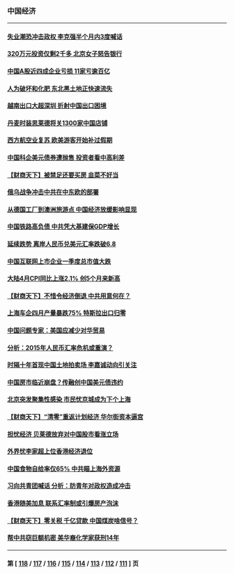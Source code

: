 ### 中国经济
---
#### [失业潮恐冲击政权 李克强半个月内3度喊话](../../pages/ncid283/n13736842.md) 
#### [320万元投资仅剩2千多 北京女子怒告银行](../../pages/ncid283/n13736856.md) 
#### [中国A股近四成企业亏损 11家亏逾百亿](../../pages/ncid283/n13736511.md) 
#### [人为破坏和化肥 东北黑土地正快速流失](../../pages/ncid283/n13736483.md) 
#### [越南出口大超深圳 折射中国出口困境](../../pages/ncid283/n13736418.md) 
#### [丹麦时装思莱德将关1300家中国店铺](../../pages/ncid283/n13736064.md) 
#### [西方航空业复苏 欧美游客开始补过假期](../../pages/ncid283/n13735890.md) 
#### [中国科企美元债券遭抛售 投资者看中高利差](../../pages/ncid283/n13735182.md) 
#### [【财商天下】被禁足还要买房 韭菜不好当](../../pages/ncid283/n13734833.md) 
#### [俄乌战争冲击中共在中东欧的部署](../../pages/ncid283/n13734903.md) 
#### [从德国工厂到澳洲旅游点 中国经济放缓影响显现](../../pages/ncid283/n13734773.md) 
#### [中国铁路高负债 中共凭大基建保GDP增长](../../pages/ncid283/n13734868.md) 
#### [延续跌势 离岸人民币兑美元汇率跌破6.8](../../pages/ncid283/n13734230.md) 
#### [中国互联网上市企业一季度总市值大跌](../../pages/ncid283/n13734337.md) 
#### [大陆4月CPI同比上涨2.1% 创5个月来新高](../../pages/ncid283/n13733961.md) 
#### [【财商天下】不惜令经济倒退 中共用意何在？](../../pages/ncid283/n13733588.md) 
#### [上海车企四月产量暴跌75% 特斯拉出口归零](../../pages/ncid283/n13733278.md) 
#### [中国问题专家：美国应减少对华贸易](../../pages/ncid283/n13733444.md) 
#### [分析：2015年人民币汇率危机或重演？](../../pages/ncid283/n13733648.md) 
#### [时隔十年首现中国土地拍卖场 李嘉诚动向引关注](../../pages/ncid283/n13733574.md) 
#### [中国房市临近崩盘？传融创中国美元债违约](../../pages/ncid283/n13733285.md) 
#### [北京突发聚集性感染 市民忧京城成为下个上海](../../pages/ncid283/n13732920.md) 
#### [【财商天下】“清零”重返计划经济 华尔街资本逼宫](../../pages/ncid283/n13732331.md) 
#### [担忧经济 贝莱德放弃对中国股市看涨立场](../../pages/ncid283/n13732374.md) 
#### [外界忧李家超上位香港经济退位](../../pages/ncid283/n13732290.md) 
#### [中国食物自给率仅65% 中共瞄上海外资源](../../pages/ncid283/n13732272.md) 
#### [习向共青团喊话 分析：防青年对政权造成冲击](../../pages/ncid283/n13732150.md) 
#### [香港随美加息 联系汇率制或引爆房产泡沫](../../pages/ncid283/n13732223.md) 
#### [【财商天下】零关税 千亿贷款 中国煤炭啥信号？](../../pages/ncid283/n13731880.md) 
#### [帮中共窃巨额机密 美华裔化学家获刑14年](../../pages/ncid283/n13731669.md) 

---
#### 第 [ [118](./118.md) / [117](./117.md) / [116](./116.md) / [115](./115.md) / [114](./114.md) / [113](./113.md) / [112](./112.md) / [111](./111.md) ] 页
